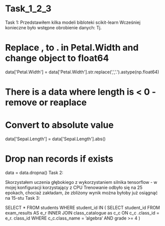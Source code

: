 # Task_1_2_3

Task 1: 
Przedstawiłem kilka modeli bibloteki scikit-learn 
Wcześniej konieczne było wstępne obrobienie danych: 
Tj. 
# Replace , to . in Petal.Width and change object to float64
data['Petal.Width'] = data['Petal.Width'].str.replace(',','.').astype(np.float64)

# There is a data where length is < 0 - remove or reaplace 
# Convert to absolute value
data['Sepal.Length'] = data['Sepal.Length'].abs()

# Drop nan records if exists
data = data.dropna()
Task 2: 

Skorzystałem uczenia głębokiego z wykorzystaniem silnika tensorflow - w mojej konfiguracji korzystający z CPU
Trenowanie odbyło się na 25 epokach, chociaż zakładam, że zbliżony wynik można byłoby już osiągnąć na 15-stu
Task 3:

SELECT * FROM students WHERE student_id IN (
SELECT  student_id FROM exam_results AS e_r
INNER JOIN class_catalogue as c_c ON c_c .class_id = e_r. class_id
WHERE c_c.class_name = ’algebra‘ AND grade >= 4 )
